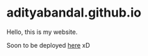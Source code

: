 # adityabandal.github.io
Hello, this is my website.

Soon to be deployed [here](http://adityabandal.codes) xD
